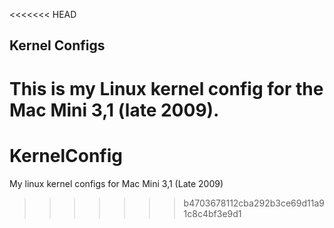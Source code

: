 <<<<<<< HEAD
## Kernel Configs

This is my Linux kernel config for the Mac Mini 3,1 (late 2009).
=======
# KernelConfig
My linux kernel configs for Mac Mini 3,1 (Late 2009)
>>>>>>> b4703678112cba292b3ce69d11a91c8c4bf3e9d1
